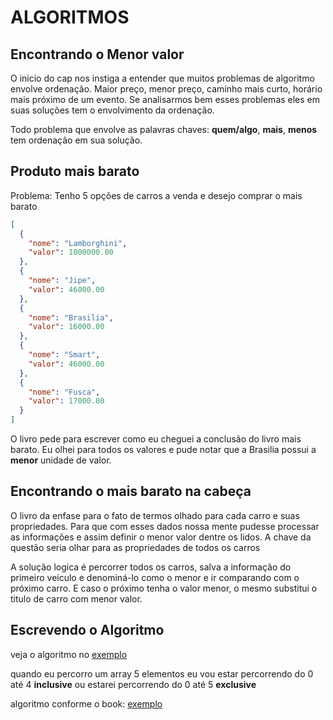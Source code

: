 # ALGORITMOS

## Encontrando o Menor valor

O inicio do cap nos instiga a entender que muitos problemas de algoritmo envolve ordenação.
Maior preço, menor preço, caminho mais curto, horário mais próximo de um evento. Se analisarmos 
bem esses problemas eles em suas soluções tem o envolvimento da ordenação.

Todo problema que envolve as palavras chaves: **quem/algo**, **mais**, __menos__ tem ordenação em sua
solução.

## Produto mais barato
Problema:
Tenho 5 opções de carros a venda e desejo comprar o mais barato

```json
[
  {
    "nome": "Lamborghini",
    "valor": 1000000.00
  },
  {
    "nome": "Jipe",
    "valor": 46000.00
  },
  {
    "nome": "Brasilia",
    "valor": 16000.00
  },
  {
    "nome": "Smart",
    "valor": 46000.00
  },
  {
    "nome": "Fusca",
    "valor": 17000.00
  }
]
```

O livro pede para escrever como eu cheguei a conclusão do livro mais barato.
Eu olhei para todos os valores e pude notar que a Brasilia possui a **menor** unidade de valor.

## Encontrando o mais barato na cabeça
O livro da enfase para o fato de termos olhado para cada carro e suas propriedades. Para que com esses dados
nossa mente pudesse processar as informações e assim definir o menor valor dentre os lidos.
A chave da questão seria olhar para as propriedades de todos os carros

A solução logica é percorrer todos os carros, salva a informação do primeiro veiculo e denominá-lo como o menor
e ir comparando com o próximo carro. E caso o próximo tenha o valor menor, o mesmo substitui o titulo de carro 
com menor valor.

## Escrevendo o Algoritmo

veja o algoritmo no [exemplo](Exe_0.java)

quando eu percorro um array 5 elementos eu vou estar percorrendo do 0 até 4 **inclusive** ou estarei percorrendo do 0 
até 5 **exclusive**

algoritmo conforme o book: [exemplo](Exe_1.java)
